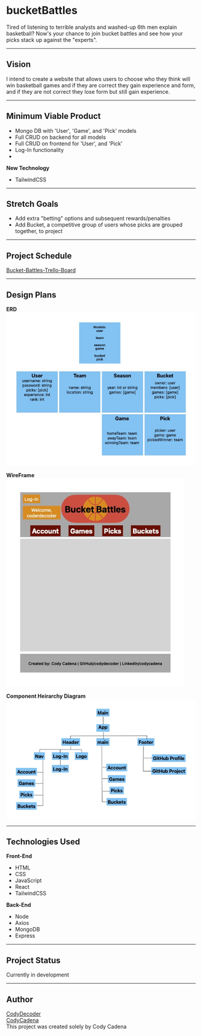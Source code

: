 # bucketBattles
Tired of listening to terrible analysts and washed-up 6th men explain basketball? Now's your chance to join bucket battles and see how your picks stack up against the "experts". 

---
## Vision
I intend to create a website that allows users to choose who they think will win basketball games and if they are correct they gain experience and form, and if they are not correct they lose form but still gain experience.

---
## Minimum Viable Product
* Mongo DB with 'User', 'Game', and 'Pick' models
* Full CRUD on backend for all models
* Full CRUD on frontend for 'User', and 'Pick'
* Log-In functionality
* 

**New Technology**
* TailwindCSS


---
## Stretch Goals
* Add extra "betting" options and subsequent rewards/penalties
* Add Bucket, a competitive group of users whose picks are grouped together, to project


---
## Project Schedule
[Bucket-Battles-Trello-Board](https://trello.com/invite/b/i8rCWCjS/ATTIfd93fd88ba99645a42e78e35bf2614b1A7BF2A9E/bucket-battles-board)

---
## Design Plans
**ERD**\
![Image](/ERD/Bucket%20Battles%20ERD.jpg)

**WireFrame**\
![Image](/Wireframes/Bucket%20Battles%20Home.jpg)

**Component Heirarchy Diagram**\
![Image](/CHD/Bucket%20Battles%20CHD.jpg)

---
## Technologies Used
**Front-End**
* HTML
* CSS
* JavaScript
* React
* TailwindCSS

**Back-End**
* Node
* Axios
* MongoDB
* Express

---
## Project Status
Currently in development

---
## Author
[CodyDecoder](https://github.com/codydecoder)\
[CodyCadena](https://www.linkedin.com/in/codycadena/)\
This project was created solely by Cody Cadena

